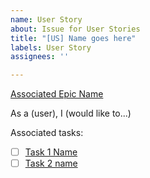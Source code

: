 ```yaml
---
name: User Story
about: Issue for User Stories
title: "[US] Name goes here"
labels: User Story
assignees: ''

---
```


[Associated Epic Name](link_to_epic)

As a (user), I (would like to...)

Associated tasks:

- [ ] [Task 1 Name](link_to_task)
- [ ] [Task 2 name](link_to_task)
